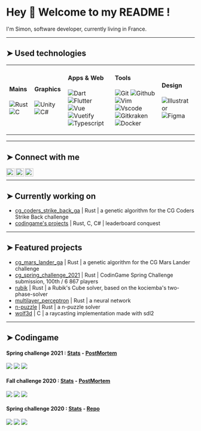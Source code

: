 # Hey 👋 Welcome to my README !

<p>I'm Simon, software developer, currently living in France.</p>

---

## ➤ Used technologies

<table>
	<tbody>
		<tr>
			<td>
				<h4>Mains</h4>
				<p>
					<img alt="Rust" src="https://img.shields.io/badge/Rust-000000?style=flat&logo=rust&logoColor=white" />
					<img alt="C" src="https://img.shields.io/badge/C-00599C?style=flat&logo=c&logoColor=white" />
				</p>
			</td>
			<td>
				<h4>Graphics</h4>
				<p>
					<img alt="Unity" src="https://img.shields.io/badge/Unity-100000?style=flat&logo=unity&logoColor=white" />
					<img alt="C#" src="https://img.shields.io/badge/C%23-239120?style=flat&logo=c-sharp&logoColor=white" />
				</p>
			</td>
			<td>
				<h4>Apps & Web</h4>
				<p>
					<img alt="Dart" src="https://img.shields.io/badge/Dart-0175C2?style=flat&logo=dart&logoColor=white" />
					<img alt="Flutter" src="https://img.shields.io/badge/Flutter-02569B?style=flat&logo=flutter&logoColor=white" />
					<img alt="Vue" src="https://img.shields.io/badge/Vue.js-35495E?style=fflat&logo=vue.js&logoColor=4FC08D" />
					<img alt="Vuetify" src="https://img.shields.io/badge/-vuetify-A8B9CC?style=flat&logo=vuetify&logoColor=white" />
					<img alt="Typescript" src="https://img.shields.io/badge/TypeScript-007ACC?style=flat&logo=typescript&logoColor=white" />
				</p>
			</td>
			<td>
				<h4>Tools</h4>
				<p>
					<img alt="Git" src="https://img.shields.io/badge/-git-50532?style=flat&logo=git&logoColor=white" />
					<img alt="Github" src="https://img.shields.io/badge/GitHub-100000?style=flat&logo=github&logoColor=white" />
					<img alt="Vim" src="https://img.shields.io/badge/-vim-007ACC?style=flat&logo=vim&logoColor=white" />
					<img alt="Vscode" src="https://img.shields.io/badge/-vscode-007ACC?style=flat&logo=vscode&logoColor=white" />
					<img alt="Gitkraken" src="https://img.shields.io/badge/-gitkraken-50532?style=flat&logo=gitkraken&logoColor=white" />
					<img alt="Docker" src="https://img.shields.io/badge/-docker-0db7ed?style=flat&logo=docker&logoColor=white" />
				</p>
			</td>
			<td>
				<h4>Design</h4>
				<p>
					<img alt="Illustrator" src="https://img.shields.io/badge/-adobe%20illustrator-FF9A00?style=flat&logo=adobe%20illustrator&logoColor=white" />
					<img alt="Figma" src="https://img.shields.io/badge/-figma-F24E1E?style=flat&logo=figma&logoColor=white" />
				</p>
			</td>
		</tr>
	</tbody>
</table>

---

## ➤ Connect with me

[<img align="left" alt="linkedin" height="22px" src="https://cdn.worldvectorlogo.com/logos/linkedin-icon-2.svg" />][linkedin]
[<img align="left" alt="codingame" height="22px" src="https://cdn.worldvectorlogo.com/logos/codingame-1.svg" />][codingame]
[<img align="left" alt="email" height="22px" src="https://cdn.icon-icons.com/icons2/614/PNG/512/email-envelope-outline-shape-with-rounded-corners_icon-icons.com_56530.png" />][email]<br>

---

## ➤ Currently working on
- [cg_coders_strike_back_ga](https://github.com/simongalasso/cg_coders_strike_back_ga) | Rust | a genetic algorithm for the CG Coders Strike Back challenge
- [codingame's projects](https://www.codingame.com/profile/f2c879b4cff7194c923835e58e70247f0323943) | Rust, C, C# | leaderboard conquest

---

## ➤ Featured projects
- [cg_mars_lander_ga](https://github.com/simongalasso/cg_mars_lander_ga) | Rust | a genetic algorithm for the CG Mars Lander challenge
- [cg_spring_challenge_2021](https://github.com/sgalasso42/cg_spring_challenge_2021) | Rust | CodinGame Spring Challenge submission, 100th / 6 867 players
- [rubik](https://github.com/sgalasso42/rubik) | Rust | a Rubik's Cube solver, based on the kociemba's two-phase-solver
- [multilayer_perceptron](https://github.com/sgalasso42/multilayer_perceptron) | Rust | a neural network
- [n-puzzle](https://github.com/sgalasso42/n-puzzle) | Rust | a n-puzzle solver
- [wolf3d](https://github.com/sgalasso42/wolf3d) | C | a raycasting implementation made with sdl2

---

## ➤ Codingame
#### Spring challenge 2021 : <a href="https://www.codingame.com/contests/spring-challenge-2021/leaderboard/global?column=keyword&value=sgalasso">Stats</a> - <a href="https://github.com/sgalasso42/cg_spring_challenge_2021">PostMortem</a>

<p align="start">
	<img src="https://img.shields.io/badge/League-Legendary-f96249?style=flat" />
	<img src="https://img.shields.io/badge/overall%20rank-100%20%2F%206 867-brightgreen?style=flat" />
	<img src="https://img.shields.io/badge/team%20rank%20(42)-3%20%2F%20213-brightgreen?style=flat" />
</p>

#### Fall challenge 2020 : <a href="https://www.codingame.com/contests/fall-challenge-2020/leaderboard/global?column=keyword&value=sgalasso">Stats</a> - <a href="https://github.com/sgalasso42/cg_fall_challenge_2020">PostMortem</a>

<p align="start">
	<img src="https://img.shields.io/badge/League-Gold-gold?style=flat" />
	<img src="https://img.shields.io/badge/overall%20rank-389%20%2F%207 011-brightgreen?style=flat" />
	<img src="https://img.shields.io/badge/team%20rank%20(42)-4%20%2F%20197-brightgreen?style=flat" />
</p>

#### Spring challenge 2020 : <a href="https://www.codingame.com/contests/spring-challenge-2020/leaderboard/global?column=keyword&value=sgalasso">Stats</a> - <a href="https://github.com/sgalasso42/codingame_spring_challenge_2020">Repo</a>

<p align="start">
	<img src="https://img.shields.io/badge/League-Legendary-f96249?style=flat" />
	<img src="https://img.shields.io/badge/overall%20rank-49%20%2F%204 955-brightgreen?style=flat" />
	<img src="https://img.shields.io/badge/team%20rank%20(42)-2%20%2F%20120-brightgreen?style=flat" />
</p>

[linkedin]: https://www.linkedin.com/in/simongalasso/
[codingame]: https://www.codingame.com/profile/f2c879b4cff7194c923835e58e70247f0323943
[codewars]: https://www.codewars.com/kata/54d512e62a5e54c96200019e/rust
[email]: mailto:simon.galasso@hotmail.fr
